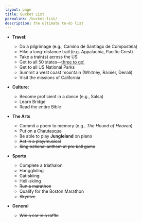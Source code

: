 ```yaml
---
layout: page
title: Bucket List
permalink: /bucket-list/
description: the ultimate to-do list
---
```

- **Travel**:
	- Do a pilgrimage (e.g., Camino de Santiago de Compostela)
	- Hike a long-distance trail (e.g. Appalachia, Pacific Crest)
	- Take a train(s) across the US
	- Get to all 50 states—[three to go!](/states/)
	- Get to all US National Parks
	- Summit a west coast mountain (Whitney, Rainier, Denali)
	- Visit the missions of California

- **Culture**:
	- Become proficient in a dance (e.g., Salsa)
	- Learn Bridge
	- Read the entire Bible

- **The Arts**
	- Commit a poem to memory (e.g., *The Hound of Heaven*)
	- Put on a Chautauqua
	- Be able to play **Jungleland** on piano
	- ~~Act in a play/musical~~
	- ~~Sing national anthem at pro ball game~~

- **Sports**
	- Complete a triathalon
	- Hanggliding
	- ~~Cat skiing~~
	- Heli-skiing
	- ~~Run a marathon~~
	- Qualify for the Boston Marathon
	- ~~Skydive~~

- **General**
	- ~~Win a car in a raffle~~